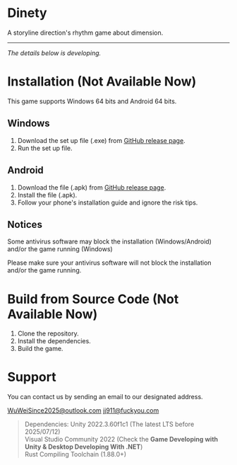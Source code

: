 # Dinety
A storyline direction's rhythm game about dimension.

---

*The details below is developing.*

# Installation (Not Available Now)

This game supports Windows 64 bits and Android 64 bits.

## Windows

1. Download the set up file (.exe) from [GitHub release page](https://github.com/Dinety-Team/Dinety/release).
2. Run the set up file.

## Android

1. Download the file (.apk) from [GitHub release page](https://github.com/Dinety-Team/Dinety/release).
2. Install the file (.apk).
3. Follow your phone's installation guide and ignore the risk tips.

## Notices

Some antivirus software may block the installation
(Windows/Android) and/or the game running (Windows)

Please make sure your antivirus software will not block the 
installation and/or the game running.

# Build from Source Code (Not Available Now)

1. Clone the repository.
2. Install the dependencies.
3. Build the game.

# Support

You can contact us by sending an email to our designated address.

WuWeiSince2025@outlook.com
jj911@fuckyou.com





> Dependencies:
> Unity 2022.3.60f1c1 (The latest LTS before 2025/07/12) </br>
> Visual Studio Community 2022 
> (Check the **Game Developing with Unity & Desktop Developing With .NET**) </br>
> Rust Compiling Toolchain (1.88.0+)